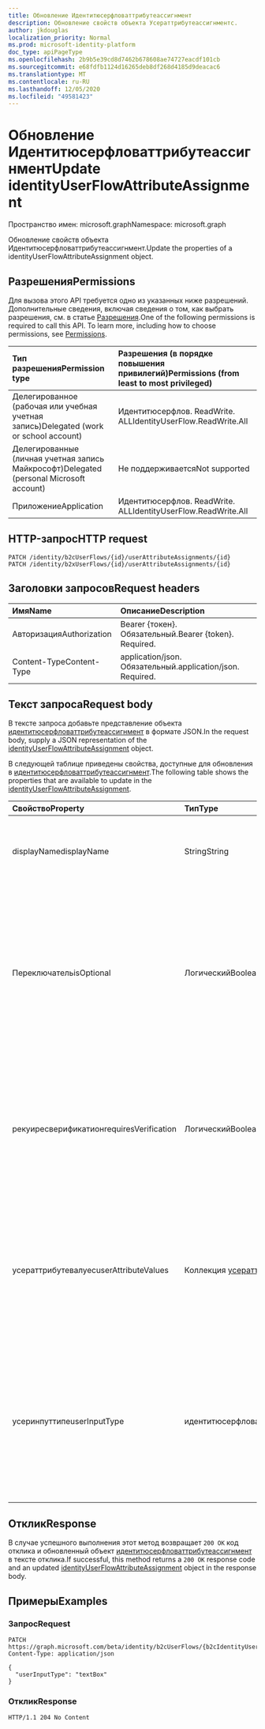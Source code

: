 ```yaml
---
title: Обновление Идентитюсерфловаттрибутеассигнмент
description: Обновление свойств объекта Усераттрибутеассигнментс.
author: jkdouglas
localization_priority: Normal
ms.prod: microsoft-identity-platform
doc_type: apiPageType
ms.openlocfilehash: 2b9b5e39cd8d7462b678608ae74727eacdf101cb
ms.sourcegitcommit: e68fdfb1124d16265deb8df268d4185d9deacac6
ms.translationtype: MT
ms.contentlocale: ru-RU
ms.lasthandoff: 12/05/2020
ms.locfileid: "49581423"
---
```

# <a name="update-identityuserflowattributeassignment"></a><span data-ttu-id="73cf7-103">Обновление Идентитюсерфловаттрибутеассигнмент</span><span class="sxs-lookup"><span data-stu-id="73cf7-103">Update identityUserFlowAttributeAssignment</span></span>

<span data-ttu-id="73cf7-104">Пространство имен: microsoft.graph</span><span class="sxs-lookup"><span data-stu-id="73cf7-104">Namespace: microsoft.graph</span></span>

<span data-ttu-id="73cf7-105">Обновление свойств объекта Идентитюсерфловаттрибутеассигнмент.</span><span class="sxs-lookup"><span data-stu-id="73cf7-105">Update the properties of a identityUserFlowAttributeAssignment object.</span></span>

## <a name="permissions"></a><span data-ttu-id="73cf7-106">Разрешения</span><span class="sxs-lookup"><span data-stu-id="73cf7-106">Permissions</span></span>

<span data-ttu-id="73cf7-p101">Для вызова этого API требуется одно из указанных ниже разрешений. Дополнительные сведения, включая сведения о том, как выбрать разрешения, см. в статье [Разрешения](/graph/permissions-reference).</span><span class="sxs-lookup"><span data-stu-id="73cf7-p101">One of the following permissions is required to call this API. To learn more, including how to choose permissions, see [Permissions](/graph/permissions-reference).</span></span>

|<span data-ttu-id="73cf7-109">Тип разрешения</span><span class="sxs-lookup"><span data-stu-id="73cf7-109">Permission type</span></span>|<span data-ttu-id="73cf7-110">Разрешения (в порядке повышения привилегий)</span><span class="sxs-lookup"><span data-stu-id="73cf7-110">Permissions (from least to most privileged)</span></span>|
|:---|:---|
|<span data-ttu-id="73cf7-111">Делегированное (рабочая или учебная учетная запись)</span><span class="sxs-lookup"><span data-stu-id="73cf7-111">Delegated (work or school account)</span></span>|<span data-ttu-id="73cf7-112">Идентитюсерфлов. ReadWrite. ALL</span><span class="sxs-lookup"><span data-stu-id="73cf7-112">IdentityUserFlow.ReadWrite.All</span></span>|
|<span data-ttu-id="73cf7-113">Делегированные (личная учетная запись Майкрософт)</span><span class="sxs-lookup"><span data-stu-id="73cf7-113">Delegated (personal Microsoft account)</span></span>|<span data-ttu-id="73cf7-114">Не поддерживается</span><span class="sxs-lookup"><span data-stu-id="73cf7-114">Not supported</span></span>|
|<span data-ttu-id="73cf7-115">Приложение</span><span class="sxs-lookup"><span data-stu-id="73cf7-115">Application</span></span>|<span data-ttu-id="73cf7-116">Идентитюсерфлов. ReadWrite. ALL</span><span class="sxs-lookup"><span data-stu-id="73cf7-116">IdentityUserFlow.ReadWrite.All</span></span>|

## <a name="http-request"></a><span data-ttu-id="73cf7-117">HTTP-запрос</span><span class="sxs-lookup"><span data-stu-id="73cf7-117">HTTP request</span></span>

<!-- {
  "blockType": "ignored"
}
-->

``` http
PATCH /identity/b2cUserFlows/{id}/userAttributeAssignments/{id}
PATCH /identity/b2xUserFlows/{id}/userAttributeAssignments/{id}
```

## <a name="request-headers"></a><span data-ttu-id="73cf7-118">Заголовки запросов</span><span class="sxs-lookup"><span data-stu-id="73cf7-118">Request headers</span></span>

|<span data-ttu-id="73cf7-119">Имя</span><span class="sxs-lookup"><span data-stu-id="73cf7-119">Name</span></span>|<span data-ttu-id="73cf7-120">Описание</span><span class="sxs-lookup"><span data-stu-id="73cf7-120">Description</span></span>|
|:---|:---|
|<span data-ttu-id="73cf7-121">Авторизация</span><span class="sxs-lookup"><span data-stu-id="73cf7-121">Authorization</span></span>|<span data-ttu-id="73cf7-p102">Bearer {токен}. Обязательный.</span><span class="sxs-lookup"><span data-stu-id="73cf7-p102">Bearer {token}. Required.</span></span>|
|<span data-ttu-id="73cf7-124">Content-Type</span><span class="sxs-lookup"><span data-stu-id="73cf7-124">Content-Type</span></span>|<span data-ttu-id="73cf7-p103">application/json. Обязательный.</span><span class="sxs-lookup"><span data-stu-id="73cf7-p103">application/json. Required.</span></span>|

## <a name="request-body"></a><span data-ttu-id="73cf7-127">Текст запроса</span><span class="sxs-lookup"><span data-stu-id="73cf7-127">Request body</span></span>

<span data-ttu-id="73cf7-128">В тексте запроса добавьте представление объекта [идентитюсерфловаттрибутеассигнмент](../resources/identityuserflowattributeassignment.md) в формате JSON.</span><span class="sxs-lookup"><span data-stu-id="73cf7-128">In the request body, supply a JSON representation of the [identityUserFlowAttributeAssignment](../resources/identityuserflowattributeassignment.md) object.</span></span>

<span data-ttu-id="73cf7-129">В следующей таблице приведены свойства, доступные для обновления в [идентитюсерфловаттрибутеассигнмент](../resources/identityuserflowattributeassignment.md).</span><span class="sxs-lookup"><span data-stu-id="73cf7-129">The following table shows the properties that are available to update in the [identityUserFlowAttributeAssignment](../resources/identityuserflowattributeassignment.md).</span></span>

|<span data-ttu-id="73cf7-130">Свойство</span><span class="sxs-lookup"><span data-stu-id="73cf7-130">Property</span></span>|<span data-ttu-id="73cf7-131">Тип</span><span class="sxs-lookup"><span data-stu-id="73cf7-131">Type</span></span>|<span data-ttu-id="73cf7-132">Описание</span><span class="sxs-lookup"><span data-stu-id="73cf7-132">Description</span></span>|
|:---|:---|:---|
|<span data-ttu-id="73cf7-133">displayName</span><span class="sxs-lookup"><span data-stu-id="73cf7-133">displayName</span></span>|<span data-ttu-id="73cf7-134">String</span><span class="sxs-lookup"><span data-stu-id="73cf7-134">String</span></span>|<span data-ttu-id="73cf7-135">Отображаемое имя Идентитюсерфловаттрибуте в пользовательском движении.</span><span class="sxs-lookup"><span data-stu-id="73cf7-135">The display name of the identityUserFlowAttribute within a user flow.</span></span>|
|<span data-ttu-id="73cf7-136">Переключатель</span><span class="sxs-lookup"><span data-stu-id="73cf7-136">isOptional</span></span>|<span data-ttu-id="73cf7-137">Логический</span><span class="sxs-lookup"><span data-stu-id="73cf7-137">Boolean</span></span>|<span data-ttu-id="73cf7-138">Определяет, является ли Идентитюсерфловаттрибуте необязательным.</span><span class="sxs-lookup"><span data-stu-id="73cf7-138">Determines whether the identityUserFlowAttribute is optional.</span></span> <span data-ttu-id="73cf7-139">`true` означает, что пользователю не нужно указывать значение.</span><span class="sxs-lookup"><span data-stu-id="73cf7-139">`true` means the user does not have to provide a value.</span></span> <span data-ttu-id="73cf7-140">`false` Указывает, что пользователь не может выполнить вход, не предоставляя значение.</span><span class="sxs-lookup"><span data-stu-id="73cf7-140">`false` means the user cannot complete sign up without providing a value.</span></span>|
|<span data-ttu-id="73cf7-141">рекуиресверификатион</span><span class="sxs-lookup"><span data-stu-id="73cf7-141">requiresVerification</span></span>|<span data-ttu-id="73cf7-142">Логический</span><span class="sxs-lookup"><span data-stu-id="73cf7-142">Boolean</span></span>|<span data-ttu-id="73cf7-143">Определяет, требуется ли для Идентитюсерфловаттрибуте проверка.</span><span class="sxs-lookup"><span data-stu-id="73cf7-143">Determines whether the identityUserFlowAttribute requires verification.</span></span> <span data-ttu-id="73cf7-144">Используется только для проверки номера телефона пользователя или адреса электронной почты.</span><span class="sxs-lookup"><span data-stu-id="73cf7-144">This is only used for verifying the user's phone number or email address.</span></span>|
|<span data-ttu-id="73cf7-145">усераттрибутевалуес</span><span class="sxs-lookup"><span data-stu-id="73cf7-145">userAttributeValues</span></span>|<span data-ttu-id="73cf7-146">Коллекция [усераттрибутевалуеситем](../resources/userattributevaluesitem.md)</span><span class="sxs-lookup"><span data-stu-id="73cf7-146">[userAttributeValuesItem](../resources/userattributevaluesitem.md) collection</span></span>|<span data-ttu-id="73cf7-147">Параметры ввода для атрибута Flow User.</span><span class="sxs-lookup"><span data-stu-id="73cf7-147">The input options for the user flow attribute.</span></span> <span data-ttu-id="73cf7-148">Применяется только в том случае, если для Усеринпуттипе задано значение `radioSingleSelect` , `dropdownSingleSelect` или `checkboxMultiSelect` .</span><span class="sxs-lookup"><span data-stu-id="73cf7-148">Only applicable when the userInputType is `radioSingleSelect`, `dropdownSingleSelect`, or `checkboxMultiSelect`.</span></span>|
|<span data-ttu-id="73cf7-149">усеринпуттипе</span><span class="sxs-lookup"><span data-stu-id="73cf7-149">userInputType</span></span>|<span data-ttu-id="73cf7-150">идентитюсерфловаттрибутеинпуттипе</span><span class="sxs-lookup"><span data-stu-id="73cf7-150">identityUserFlowAttributeInputType</span></span>|<span data-ttu-id="73cf7-151">Тип входных данных для атрибута Flow User.</span><span class="sxs-lookup"><span data-stu-id="73cf7-151">The input type of the user flow attribute.</span></span> <span data-ttu-id="73cf7-152">Возможные значения: `textBox`, `dateTimeDropdown`, `radioSingleSelect`, `dropdownSingleSelect`, `emailBox`, `checkboxMultiSelect`.</span><span class="sxs-lookup"><span data-stu-id="73cf7-152">Possible values are: `textBox`, `dateTimeDropdown`, `radioSingleSelect`, `dropdownSingleSelect`, `emailBox`, `checkboxMultiSelect`.</span></span>|

## <a name="response"></a><span data-ttu-id="73cf7-153">Отклик</span><span class="sxs-lookup"><span data-stu-id="73cf7-153">Response</span></span>

<span data-ttu-id="73cf7-154">В случае успешного выполнения этот метод возвращает `200 OK` код отклика и обновленный объект [идентитюсерфловаттрибутеассигнмент](../resources/identityuserflowattributeassignment.md) в тексте отклика.</span><span class="sxs-lookup"><span data-stu-id="73cf7-154">If successful, this method returns a `200 OK` response code and an updated [identityUserFlowAttributeAssignment](../resources/identityuserflowattributeassignment.md) object in the response body.</span></span>

## <a name="examples"></a><span data-ttu-id="73cf7-155">Примеры</span><span class="sxs-lookup"><span data-stu-id="73cf7-155">Examples</span></span>

### <a name="request"></a><span data-ttu-id="73cf7-156">Запрос</span><span class="sxs-lookup"><span data-stu-id="73cf7-156">Request</span></span>

<!-- {
  "blockType": "request",
  "name": "update_userattributeassignments"
}
-->

``` http
PATCH https://graph.microsoft.com/beta/identity/b2cUserFlows/{b2cIdentityUserFlowId}/userAttributeAssignments/{id}
Content-Type: application/json

{
  "userInputType": "textBox"
}
```

### <a name="response"></a><span data-ttu-id="73cf7-157">Отклик</span><span class="sxs-lookup"><span data-stu-id="73cf7-157">Response</span></span>

<!-- {
  "blockType": "response",
  "truncated": true
}
-->

``` http
HTTP/1.1 204 No Content
```
